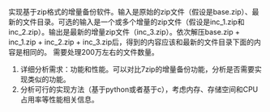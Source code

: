 实现基于zip格式的增量备份软件。输入是原始的zip文件（假设是base.zip）、最新的文件目录。可选的输入是一个或多个增量的zip文件（假设是inc_1.zip和inc_2.zip）。输出是最新的增量zip文件（inc_3.zip）。依次解压base.zip + inc_1.zip + inc_2.zip + inc_3.zip后，得到的内容应该和最新的文件目录下面的内容是相同的。
需要处理200万左右的文件数量。

1. 详细分析需求：功能和性能。可以对比7zip的增量备份功能，分析是否需要实现类似的功能。
2. 分析可行的实现方法（基于python或者基于c），考虑内存、存储空间和CPU占用率等性能相关信息。
